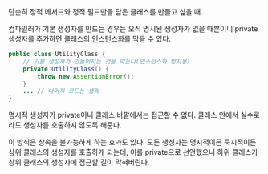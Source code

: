단순히 정적 메서드와 정적 필드만을 담은 클래스를 만들고 싶을 때..

컴파일러가 기본 생성자를 만드는 경우는 오직 명시된 생성자가 없을 때뿐이니 private 생성자를 추가하면 클래스의 인스턴스화를 막을 수 있다.

```java 
public class UtilityClass {
    // 기본 생성자가 만들어지는 것을 막는다(인스턴스화 방지용)
    private UtilityClass() {
        throw new AssertionError();
    }
    ... // 나머지 코드는 생략
}
```

명시적 생성자가 private이니 클래스 바깥에서는 접근할 수 없다.
클래스 안에서 실수로라도 생성자를 호출하지 않도록 해준다.

이 방식은 상속을 불가능하게 하는 효과도 있다. 모든 생성자는 명시적이든 묵시적이든 상위 클래스의 생성자를 호출하게 되는데, 이를 private으로 선언했으니 하위 클래스가 상위 클래스의 생성자에 접근할 길이 막혀버린다.
